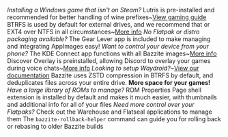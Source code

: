 *Installing a Windows game that isn't on Steam?* Lutris is pre-installed and recommended for better handling of wine prefixes~[View gaming guide](https://docs.bazzite.gg/Gaming/)
BTRFS is used by default for external drives, and we recommend that or EXT4 over NTFS in all circumstances~[More info](https://github.com/ValveSoftware/Proton/wiki/Using-a-NTFS-disk-with-Linux-and-Windows)
*No Flatpak or distro packaging available?* The Gear Lever app is included to make managing and integrating AppImages easy!
*Want to control your device from your phone?* The KDE Connect app functions with all Bazzite images~[More info](https://kdeconnect.kde.org/)
Discover Overlay is preinstalled, allowing Discord to overlay your games during voice chats~[More info](https://trigg.github.io/Discover/)
*Looking to setup Waydroid?*~[View our documentation](https://docs.bazzite.gg/Installing_and_Managing_Software/Waydroid_Setup_Guide/)
Bazzite uses ZSTD compression in BTRFS by default, and deduplicates files across your entire drive. **More space for your games!**
*Have a large library of ROMs to manage?* ROM Properties Page shell extension is installed by default and makes it much easier, with thumbnails and additional info for all of your files
*Need more control over your Flatpaks?* Check out the Warehouse and Flatseal applications to manage them
The `bazzite-rollback-helper` command can guide you for rolling back or rebasing to older Bazzite builds